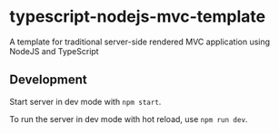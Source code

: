 # typescript-nodejs-mvc-template
A template for traditional server-side rendered MVC application using NodeJS and TypeScript

## Development
Start server in dev mode with `npm start`.

To run the server in dev mode with hot reload, use `npm run dev`.
